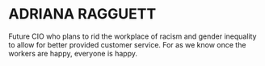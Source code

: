 # ADRIANA RAGGUETT

Future CIO who plans to rid the workplace of racism and gender inequality to allow for better provided customer service.  For as we know once the workers are happy, everyone is happy.
